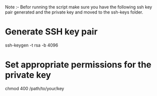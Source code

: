 Note :- Befor running the script make sure you have the following ssh key pair generated and the private key and moved to the ssh-keys folder.

# Generate SSH key pair
ssh-keygen -t rsa -b 4096

# Set appropriate permissions for the private key
chmod 400 /path/to/your/key